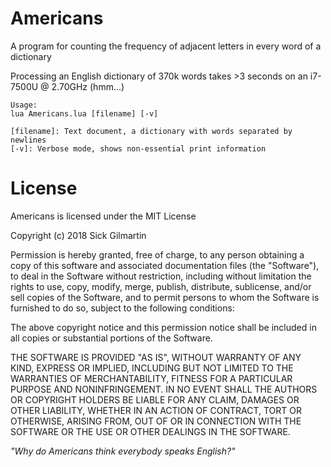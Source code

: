 # Americans
A program for counting the frequency of adjacent letters in every word of a dictionary

Processing an English dictionary of 370k words takes >3 seconds on an i7-7500U @ 2.70GHz (hmm...)
		
	Usage:
	lua Americans.lua [filename] [-v]
	
	[filename]: Text document, a dictionary with words separated by newlines
	[-v]: Verbose mode, shows non-essential print information
		 
# License
Americans is licensed under the MIT License

Copyright (c) 2018 Sick Gilmartin

Permission is hereby granted, free of charge, to any person obtaining a copy
of this software and associated documentation files (the "Software"), to deal
in the Software without restriction, including without limitation the rights
to use, copy, modify, merge, publish, distribute, sublicense, and/or sell
copies of the Software, and to permit persons to whom the Software is
furnished to do so, subject to the following conditions:

The above copyright notice and this permission notice shall be included in all
copies or substantial portions of the Software.

THE SOFTWARE IS PROVIDED "AS IS", WITHOUT WARRANTY OF ANY KIND, EXPRESS OR
IMPLIED, INCLUDING BUT NOT LIMITED TO THE WARRANTIES OF MERCHANTABILITY,
FITNESS FOR A PARTICULAR PURPOSE AND NONINFRINGEMENT. IN NO EVENT SHALL THE
AUTHORS OR COPYRIGHT HOLDERS BE LIABLE FOR ANY CLAIM, DAMAGES OR OTHER
LIABILITY, WHETHER IN AN ACTION OF CONTRACT, TORT OR OTHERWISE, ARISING FROM,
OUT OF OR IN CONNECTION WITH THE SOFTWARE OR THE USE OR OTHER DEALINGS IN THE
SOFTWARE.

<i>"Why do Americans think everybody speaks English?"</i>